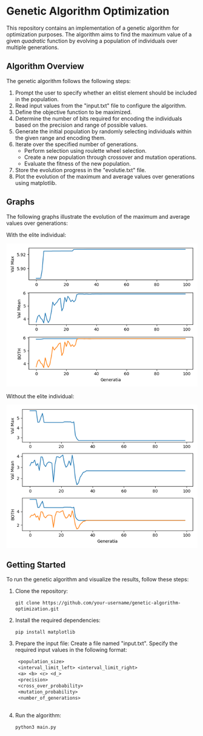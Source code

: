 # Genetic Algorithm Optimization

This repository contains an implementation of a genetic algorithm for optimization purposes. The algorithm aims to find the maximum value of a given *quadratic* function by evolving a population of individuals over multiple generations.

## Algorithm Overview

The genetic algorithm follows the following steps:

1. Prompt the user to specify whether an elitist element should be included in the population.
2. Read input values from the "input.txt" file to configure the algorithm.
3. Define the objective function to be maximized.
4. Determine the number of bits required for encoding the individuals based on the precision and range of possible values.
5. Generate the initial population by randomly selecting individuals within the given range and encoding them.
6. Iterate over the specified number of generations.
   - Perform selection using roulette wheel selection.
   - Create a new population through crossover and mutation operations.
   - Evaluate the fitness of the new population.
7. Store the evolution progress in the "evolutie.txt" file.
8. Plot the evolution of the maximum and average values over generations using matplotlib.
           
## Graphs 

The following graphs illustrate the evolution of the maximum and average values over generations:

With the elite individual:

![With the elite individual](resources/WithElite.png)

Without the elite individual:

![Without the elite](resources/WithOUTElite.png)
## Getting Started

To run the genetic algorithm and visualize the results, follow these steps:

1. Clone the repository:

   ```shell
   git clone https://github.com/your-username/genetic-algorithm-optimization.git

2. Install the required dependencies:
    ```shell 
   pip install matplotlib

4. Prepare the input file:
Create a file named "input.txt".
Specify the required input values in the following format:
   ```shell
    <population_size>
    <interval_limit_left> <interval_limit_right>
    <a> <b> <c> <d_>
    <precision>
    <cross_over_probability>
    <mutation_probability>
    <number_of_generations>
                                   

5. Run the algorithm:
   ```shell
   python3 main.py